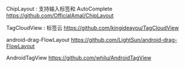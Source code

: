 ChipLayout : 支持输入标签和 AutoComplete
https://github.com/OfficialAmal/ChipLayout

TagCloudView : 标签云
https://github.com/kingideayou/TagCloudView

android-drag-FlowLayout
https://github.com/LightSun/android-drag-FlowLayout

AndroidTagView
https://github.com/whilu/AndroidTagView
